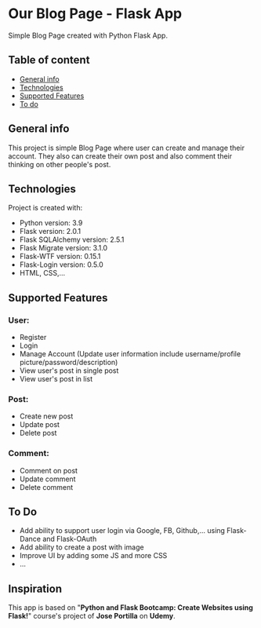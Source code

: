 # Our Blog Page - Flask App
Simple Blog Page created with Python Flask App.
## Table of content
* [General info](#general-info)
* [Technologies](#technologies)
* [Supported Features](#supported-features)
* [To do](#to-do)

## General info
This project is simple Blog Page where user can create and manage their account. They also can create their own post and also comment their thinking on other people's post.

## Technologies
Project is created with:
* Python version: 3.9
* Flask version: 2.0.1 
* Flask SQLAlchemy version: 2.5.1
* Flask Migrate version: 3.1.0
* Flask-WTF version: 0.15.1
* Flask-Login version: 0.5.0 
* HTML, CSS,...

## Supported Features
### User:
* Register
* Login
* Manage Account (Update user information include username/profile picture/password/description)
* View user's post in single post
* View user's post in list
### Post:
* Create new post
* Update post
* Delete post
### Comment:
* Comment on post
* Update comment
* Delete comment

## To Do
* Add ability to support user login via Google, FB, Github,... using Flask-Dance and Flask-OAuth
* Add ability to create a post with image
* Improve UI by adding some JS and more CSS
* ...

## Inspiration
This app is based on "**Python and Flask Bootcamp: Create Websites using Flask!**" course's project of **Jose Portilla** on **Udemy**. 
